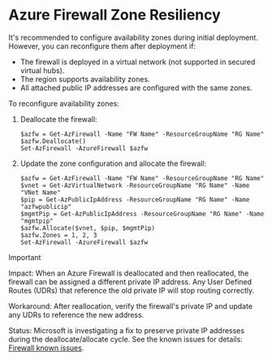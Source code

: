 # Azure Firewall Zone Resiliency

It's recommended to configure availability zones during initial deployment. However, you can reconfigure them after deployment if:

- The firewall is deployed in a virtual network (not supported in secured virtual hubs).
- The region supports availability zones.
- All attached public IP addresses are configured with the same zones.

To reconfigure availability zones:

1. Deallocate the firewall:

    ```azurepowershell
    $azfw = Get-AzFirewall -Name "FW Name" -ResourceGroupName "RG Name"
    $azfw.Deallocate()
    Set-AzFirewall -AzureFirewall $azfw
    ```

2. Update the zone configuration and allocate the firewall:

    ```azurepowershell
    $azfw = Get-AzFirewall -Name "FW Name" -ResourceGroupName "RG Name"
    $vnet = Get-AzVirtualNetwork -ResourceGroupName "RG Name" -Name "VNet Name"
    $pip = Get-AzPublicIpAddress -ResourceGroupName "RG Name" -Name "azfwpublicip"
    $mgmtPip = Get-AzPublicIpAddress -ResourceGroupName "RG Name" -Name "mgmtpip"
    $azfw.Allocate($vnet, $pip, $mgmtPip)
    $azfw.Zones = 1, 2, 3
    Set-AzFirewall -AzureFirewall $azfw
    ```

> [!IMPORTANT]
>
> Impact: When an Azure Firewall is deallocated and then reallocated, the firewall can be assigned a different private IP address. Any User Defined Routes (UDRs) that reference the old private IP will stop routing correctly.
>
> Workaround: After reallocation, verify the firewall's private IP and update any UDRs to reference the new address.
>
> Status: Microsoft is investigating a fix to preserve private IP addresses during the deallocate/allocate cycle. See the known issues for details: [Firewall known issues](https://learn.microsoft.com/azure/firewall/firewall-known-issues).
